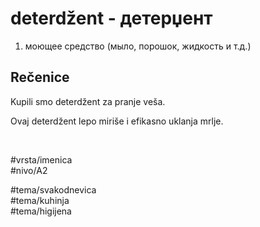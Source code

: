 # deterdžent - детерџент

1. моющее средство (мыло, порошок, жидкость и т.д.)

## Rečenice

Kupili smo deterdžent za pranje veša.

Ovaj deterdžent lepo miriše i efikasno uklanja mrlje.

<br>

#vrsta/imenica  
#nivo/A2  

#tema/svakodnevica  
#tema/kuhinja  
#tema/higijena  
